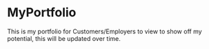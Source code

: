 # MyPortfolio
This is my portfolio for Customers/Employers to view to show off my potential, this will be updated over time.
